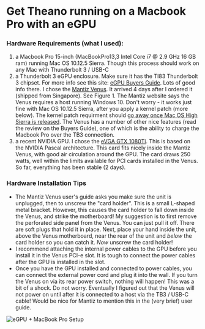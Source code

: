 # Get Theano running on a Macbook Pro with an eGPU

### Hardware Requirements (what I used):
1. a Macbook Pro 15-inch (MacBookPro13,3 Intel Core i7 @ 2.9 GHz 16 GB ram) running Mac OS 10.12.5 Sierra. Though this process should work on any Mac with Thunderbolt 3 / USB-C
1. a Thunderbolt 3 eGPU enclosure. Make sure it has the TI83 Thunderbolt 3 chipset. For more info see this site: [eGPU Buyers Guide](https://egpu.io/external-gpu-buyers-guide-2017/). Lots of good info there. I chose the [Mantiz Venus](https://mymantiz.com/collections/shop/products/mz-02-venus?variant=28876425155). It arrived 4 days after I ordered it (shipped from Singapore). See Figure 1. The Mantiz website says the Venus requires a host running Windows 10. Don't worry - it works just fine with Mac OS 10.12.5 Sierra, after you apply a kernel patch (more below). The kernel patch requirment should [go away once Mac OS High Sierra is released](https://9to5mac.com/2017/06/07/hands-on-macos-high-sierra-native-egpu-support-shows-promise-video/). The Venus has a number of other nice features (read the review on the Buyers Guide), one of which is the ability to charge the Macbook Pro over the TB3 connection.
1. a recent NVIDIA GPU. I chose the [eVGA GTX 1080Ti](https://www.amazon.com/gp/product/B06Y11DFZ3/). This is based on the NVIDIA Pascal architecture. This card fits nicely inside the Mantiz Venus, with good air circulation around the GPU. The card draws 250 watts, well within the limits available for PCI cards installed in the Venus. So far, everything has been stable (2 days).

### Hardware Installation Tips
* The Mantiz Venus user's guide asks you make sure the unit is unplugged, then to unscrew the "card holder". This is a small L-shaped metal bracket. However, this causes the card holder to fall down inside the Venus, and strike the motherboard! My suggestion is to first remove the perforated side panel from the Venus. You can just pull it off. There are soft plugs that hold it in place. Next, place your hand inside the unit, above the Venus motherboard, near the rear of the unit and _below_ the card holder so you can catch it. _Now_  unscrew the card holder!
* I recommend attaching the internal power cables to the GPU before you install it in the Venus PCI-e slot. It is tough to connect the power cables after the GPU is installed in the slot.
* Once you have the GPU installed and connected to power cables, you can connect the external power cord and plug it into the wall. If you turn the Venus on via its rear power switch, nothing will happen! This was a bit of a shock. Do not worry. Eventually I figured out that the Venus will not power on until after it is connected to a host via the TB3 / USB-C cable! Would be nice for Mantiz to mention this in the (very brief) user guide.

![eGPU + MacBook Pro Setup](../GBMSegmentation/eGPU_setup.jpg)
